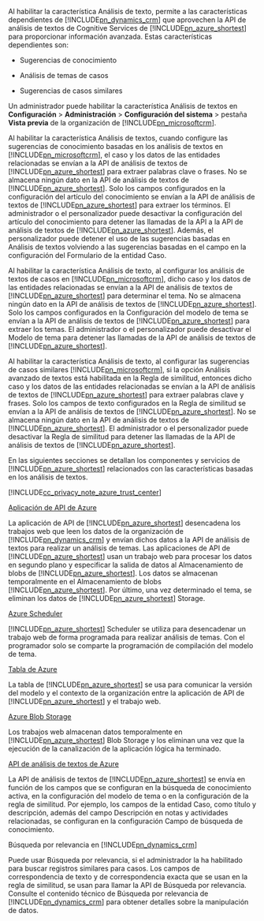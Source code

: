 Al habilitar la característica Análisis de texto, permite a las características dependientes de [!INCLUDE[pn_dynamics_crm](pn-dynamics-crm.md)] que aprovechen la API de análisis de textos de Cognitive Services de [!INCLUDE[pn_azure_shortest](pn-azure-shortest.md)] para proporcionar información avanzada. Estas características dependientes son:  
  
-   Sugerencias de conocimiento  
  
-   Análisis de temas de casos  
  
-   Sugerencias de casos similares  
  
 Un administrador puede habilitar la característica Análisis de textos en **Configuración** > **Administración** > **Configuración del sistema** > pestaña **Vista previa** de la organización de [!INCLUDE[pn_microsoftcrm](pn-microsoftcrm.md)].  
  
 Al habilitar la característica Análisis de textos, cuando configure las sugerencias de conocimiento basadas en los análisis de textos en [!INCLUDE[pn_microsoftcrm](pn-microsoftcrm.md)], el caso y los datos de las entidades relacionadas se envían a la API de análisis de textos de [!INCLUDE[pn_azure_shortest](pn-azure-shortest.md)] para extraer palabras clave o frases. No se almacena ningún dato en la API de análisis de textos de [!INCLUDE[pn_azure_shortest](pn-azure-shortest.md)]. Solo los campos configurados en la configuración del artículo del conocimiento se envían a la API de análisis de textos de [!INCLUDE[pn_azure_shortest](pn-azure-shortest.md)] para extraer los términos. El administrador o el personalizador puede desactivar la configuración del artículo del conocimiento para detener las llamadas de la API a la API de análisis de textos de [!INCLUDE[pn_azure_shortest](pn-azure-shortest.md)]. Además, el personalizador puede detener el uso de las sugerencias basadas en Análisis de textos volviendo a las sugerencias basadas en el campo en la configuración del Formulario de la entidad Caso.  
  
 Al habilitar la característica Análisis de texto, al configurar los análisis de textos de casos en [!INCLUDE[pn_microsoftcrm](pn-microsoftcrm.md)], dicho caso y los datos de las entidades relacionadas se envían a la API de análisis de textos de [!INCLUDE[pn_azure_shortest](pn-azure-shortest.md)] para determinar el tema. No se almacena ningún dato en la API de análisis de textos de [!INCLUDE[pn_azure_shortest](pn-azure-shortest.md)]. Solo los campos configurados en la Configuración del modelo de tema se envían a la API de análisis de textos de [!INCLUDE[pn_azure_shortest](pn-azure-shortest.md)] para extraer los temas. El administrador o el personalizador puede desactivar el Modelo de tema para detener las llamadas de la API de análisis de textos de [!INCLUDE[pn_azure_shortest](pn-azure-shortest.md)].  
  
 Al habilitar la característica Análisis de texto, al configurar las sugerencias de casos similares [!INCLUDE[pn_microsoftcrm](pn-microsoftcrm.md)], si la opción Análisis avanzado de textos está habilitada en la Regla de similitud, entonces dicho caso y los datos de las entidades relacionadas se envían a la API de análisis de textos de [!INCLUDE[pn_azure_shortest](pn-azure-shortest.md)] para extraer palabras clave y frases. Solo los campos de texto configurados en la Regla de similitud se envían a la API de análisis de textos de [!INCLUDE[pn_azure_shortest](pn-azure-shortest.md)]. No se almacena ningún dato en la API de análisis de textos de [!INCLUDE[pn_azure_shortest](pn-azure-shortest.md)]. El administrador o el personalizador puede desactivar la Regla de similitud para detener las llamadas de la API de análisis de textos de [!INCLUDE[pn_azure_shortest](pn-azure-shortest.md)].  
  
 En las siguientes secciones se detallan los componentes y servicios de [!INCLUDE[pn_azure_shortest](pn-azure-shortest.md)] relacionados con las características basadas en los análisis de textos.  
  
 [!INCLUDE[cc_privacy_note_azure_trust_center](cc-privacy-note-azure-trust-center.md)]  
  
 [Aplicación de API de Azure](https://azure.microsoft.com/services/app-service/api/)  
  
 La aplicación de API de [!INCLUDE[pn_azure_shortest](pn-azure-shortest.md)] desencadena los trabajos web que leen los datos de la organización de [!INCLUDE[pn_dynamics_crm](pn-dynamics-crm.md)] y envían dichos datos a la API de análisis de textos para realizar un análisis de temas. Las aplicaciones de API de [!INCLUDE[pn_azure_shortest](pn-azure-shortest.md)] usan un trabajo web para procesar los datos en segundo plano y especificar la salida de datos al Almacenamiento de blobs de [!INCLUDE[pn_azure_shortest](pn-azure-shortest.md)]. Los datos se almacenan temporalmente en el Almacenamiento de blobs [!INCLUDE[pn_azure_shortest](pn-azure-shortest.md)]. Por último, una vez determinado el tema, se eliminan los datos de [!INCLUDE[pn_azure_shortest](pn-azure-shortest.md)] Storage.  
  
 [Azure Scheduler](https://azure.microsoft.com/services/storage/)  
  
 [!INCLUDE[pn_azure_shortest](pn-azure-shortest.md)] Scheduler se utiliza para desencadenar un trabajo web de forma programada para realizar análisis de temas. Con el programador solo se comparte la programación de compilación del modelo de tema.  
  
 [Tabla de Azure](https://azure.microsoft.com/services/storage/)  
  
 La tabla de [!INCLUDE[pn_azure_shortest](pn-azure-shortest.md)] se usa para comunicar la versión del modelo y el contexto de la organización entre la aplicación de API de [!INCLUDE[pn_azure_shortest](pn-azure-shortest.md)] y el trabajo web.  
  
 [Azure Blob Storage](https://azure.microsoft.com/services/storage/)  
  
 Los trabajos web almacenan datos temporalmente en [!INCLUDE[pn_azure_shortest](pn-azure-shortest.md)] Blob Storage y los eliminan una vez que la ejecución de la canalización de la aplicación lógica ha terminado.  
  
 [API de análisis de textos de Azure](https://www.microsoft.com/cognitive-services/en-us/text-analytics-api)  
  
 La API de análisis de textos de [!INCLUDE[pn_azure_shortest](pn-azure-shortest.md)] se envía en función de los campos que se configuran en la búsqueda de conocimiento activa, en la configuración del modelo de tema o en la configuración de la regla de similitud. Por ejemplo, los campos de la entidad Caso, como título y descripción, además del campo Descripción en notas y actividades relacionadas, se configuran en la configuración Campo de búsqueda de conocimiento.  
  
 Búsqueda por relevancia en [!INCLUDE[pn_dynamics_crm](pn-dynamics-crm.md)]  
  
 Puede usar Búsqueda por relevancia, si el administrador la ha habilitado para buscar registros similares para casos. Los campos de correspondencia de texto y de correspondencia exacta que se usan en la regla de similitud, se usan para llamar la API de Búsqueda por relevancia. Consulte el contenido técnico de Búsqueda por relevancia de [!INCLUDE[pn_dynamics_crm](pn-dynamics-crm.md)] para obtener detalles sobre la manipulación de datos.